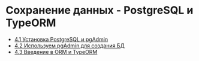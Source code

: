 # Сохранение данных - PostgreSQL и TypeORM

- [4.1 Установка PostgreSQL и pgAdmin](./4.1%20Installing%20PostgreSQL%20and%20pgAdmin)
- [4.2 Используем pgAdmin для создания БД](./4.2%20Using%20pgAdmin%20to%20create%20a%20Database)
- [4.3 Введение в ORM и TypeORM](./4.3%20Introduction%20to%20Object%20Relational%20Mapping%20and%20TypeORM)
